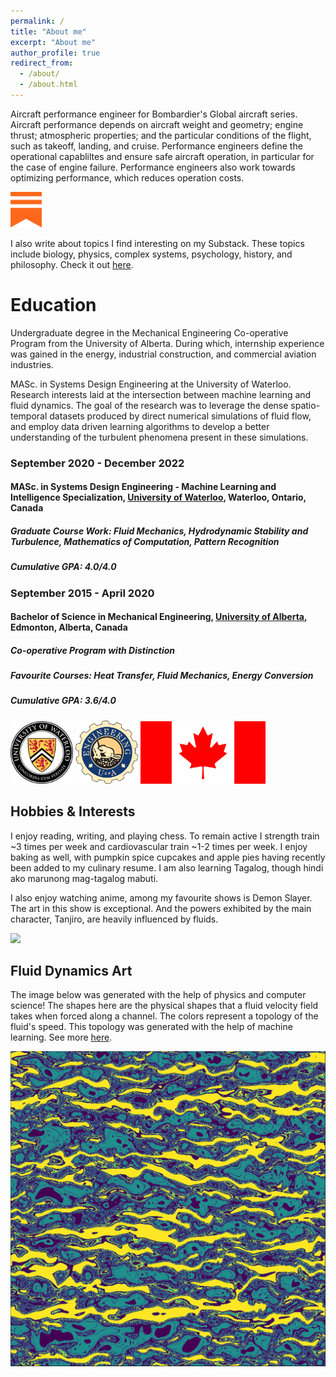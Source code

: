 ```yaml
---
permalink: /
title: "About me"
excerpt: "About me"
author_profile: true
redirect_from: 
  - /about/
  - /about.html
---
```


Aircraft performance engineer for Bombardier's Global aircraft series. Aircraft performance depends on aircraft weight and geometry; engine thrust; atmospheric properties; and the particular conditions of the flight, such as takeoff, landing, and cruise. Performance engineers define the operational capabliltes and ensure safe aircraft operation, in particular for the case of engine failure. Performance engineers also work towards optimizing performance, which reduces operation costs.

<img src="/images/substack-icon.png" alt="drawing" width="50"/>

I also write about topics I find interesting on my Substack. These topics include biology, physics, complex systems, psychology, history, and philosophy. Check it out [here](https://johnlyne.substack.com/).

Education
======
Undergraduate degree in the Mechanical Engineering Co-operative Program from the University of Alberta. During which, internship experience was gained in the energy, industrial construction, and commercial aviation industries.

MASc. in Systems Design Engineering at the University of Waterloo. Research interests laid at the intersection between machine learning and fluid dynamics. The goal of the research was to leverage the dense spatio-temporal datasets produced by direct numerical simulations of fluid flow, and employ data driven learning algorithms to develop a better understanding of the turbulent phenomena present in these simulations.

### September 2020 - December 2022

#### **MASc. in Systems Design Engineering - Machine Learning and Intelligence Specialization, [University of Waterloo](https://uwaterloo.ca/engineering/), Waterloo, Ontario, Canada** 
##### **Graduate Course Work: Fluid Mechanics, Hydrodynamic Stability and Turbulence, Mathematics of Computation, Pattern Recognition**

##### **Cumulative GPA: 4.0/4.0**

### September 2015 - April 2020

#### **Bachelor of Science in Mechanical Engineering, [University of Alberta](https://www.ualberta.ca/engineering/index.html), Edmonton, Alberta, Canada**

##### **Co-operative Program with Distinction**

##### Favourite Courses: Heat Transfer, Fluid Mechanics, Energy Conversion

##### **Cumulative GPA: 3.6/4.0**

<img src="/images/uwaterloo.png" alt="drawing" width="100"/>   <img src="/images/uofa.png" alt="drawing" width="100"/> <img src="/images/canada.png" alt="drawing" width="200"/>
 
Hobbies & Interests
---
I enjoy reading, writing, and playing chess. To remain active I strength train ~3 times per week and cardiovascular train ~1-2 times per week. I enjoy baking as well, with pumpkin spice cupcakes and apple pies having recently been added to my culinary resume. I am also learning Tagalog, though hindi ako marunong mag-tagalog mabuti.


I also enjoy watching anime, among my favourite shows is Demon Slayer. The art in this show is exceptional. And the powers exhibited by the main character, Tanjiro, are heavily influenced by fluids.

<img src="/images/ds_gif.gif">


Fluid Dynamics Art
---
The image below was generated with the help of physics and computer science! The shapes here are the physical shapes that a fluid velocity field takes when forced along a channel. The colors represent a topology of the fluid's speed. This topology was generated with the help of machine learning. See more [here](https://john-lyne.github.io/art/).

<img src="/images/som_data_transform2.png">
